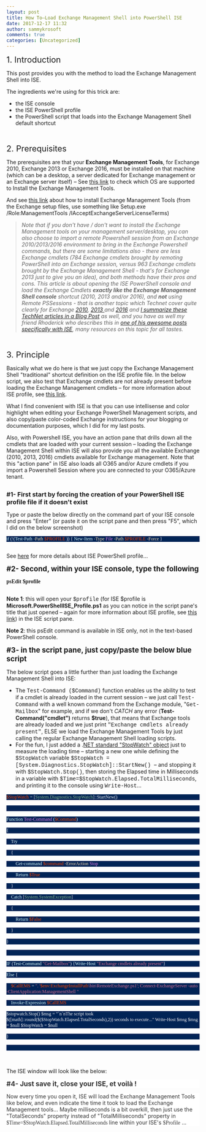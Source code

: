 ```yaml
---
layout: post
title: How To–Load Exchange Management Shell into PowerShell ISE
date: 2017-12-17 11:32
author: sammykrosoft
comments: true
categories: [Uncategorized]
---
```

<span style="font-size: 16pt">1. Introduction
</span>

This post provides you with the method to load the Exchange Management Shell into ISE.

The ingredients we're using for this trick are:
<ul>
 	<li>the ISE console</li>
 	<li>the ISE PowerShell profile</li>
 	<li>the PowerShell script that loads into the Exchange Management Shell default shortcut</li>
</ul>
&nbsp;

<span style="font-size: 16pt">2. Prerequisites
</span>

The prerequisites are that your <strong>Exchange Management Tools</strong>, for Exchange 2010, Exchange 2013 or Exchange 2016, must be installed on that machine (which can be a desktop, a server dedicated for Exchange management or an Exchange server itself) – See <a href="https://technet.microsoft.com/en-us/library/ff728623(v=exchg.150).aspx">this link</a> to check which OS are supported to Install the Exchange Management Tools.

And see <a href="https://docs.microsoft.com/en-us/exchange/plan-and-deploy/post-installation-tasks/install-management-tools">this link</a> about how to install Exchange Management Tools (from the Exchange setup files, use something like <span>Setup.exe /Role:ManagementTools /IAcceptExchangeServerLicenseTerms</span>)
<blockquote><em>Note that if you don't have / don't want to install the Exchange Management tools on your management server/desktop, you can also choose to import a remote Powershell session from an Exchange 2010/2013/2016 environment to bring in the Exchange Powershell commands, but there are some limitations also - there are less Exchange cmdlets (784 Exchange cmdlets brought by remoting PowerShell into an Exchange session, versus 963 Exchange cmdlets brought by the Exchange Management Shell - that's for Exchange 2013 just to give you an idea), and both methods have their pros and cons. This article is about opening the ISE PowerShell console and load the Exchange Cmdlets <strong>exactly like the Exchange Management Shell console</strong> shortcut (2010, 2013 and/or 2016), and <strong>not</strong> using Remote PSSessions - that is another topic which Technet cover quite clearly for Exchange <a href="https://technet.microsoft.com/en-ca/library/dd335083(v=exchg.141).aspx">2010</a>, <a href="https://technet.microsoft.com/en-ca/library/dd335083(v=exchg.150).aspx">2013 </a>and <a href="https://technet.microsoft.com/en-ca/library/dd335083(v=exchg.160).aspx">2016</a> and <a target="_blank" href="https://blogs.technet.microsoft.com/samdrey/2018/04/06/how-to-load-remote-powershell-session-on-exchange-2010-2013-2016-exchange-online-o365-2/" rel="noopener">I summarize these TechNet articles in a Blog Post</a> as well, and you have as well my friend Rhoderick who describes this in <a href="https://blogs.technet.microsoft.com/rmilne/2015/02/02/using-exchange-powershell-remoting-with-integrated-scripting-environmentise/">one of his awesome posts specifically with ISE</a>, many resources on this topic for all tastes.</em></blockquote>
&nbsp;

<span style="font-size: 16pt">3. Principle
</span>

Basically what we do here is that we just copy the Exchange Management Shell "traditional" shortcut definition on the ISE profile file. In the below script, we also test that Exchange cmdlets are not already present before loading the Exchange Management cmdlets – for more information about ISE profile, see <a href="https://docs.microsoft.com/en-us/powershell/scripting/core-powershell/ise/how-to-use-profiles-in-windows-powershell-ise?view=powershell-5.1">this link</a>.

What I find convenient with ISE is that you can use intellisense and color highlight when editing your Exchange PowerShell Management scripts, and also copy/paste color-coded Exchange instructions for your blogging or documentation purposes, which I did for my last posts.

Also, with Powershell ISE, you have an action pane that drills down all the cmdlets that are loaded with your current session – loading the Exchange Management Shell within ISE will also provide you all the available Exchange (2010, 2013, 2016) cmdlets available for Exchange management. Note that this "action pane" in ISE also loads all O365 and/or Azure cmdlets if you import a Powershell Session where you are connected to your O365/Azure tenant.

<img alt="" src="https://msdnshared.blob.core.windows.net/media/2017/12/121717_1632_HowToLoadEx1.png" />

<span style="font-size: 12pt"><strong>#1- First start by forcing the creation of your PowerShell ISE profile file if it doesn't exist
</strong></span>

Type or paste the below directly on the command part of your ISE console and press "Enter" (or paste it on the script pane and then press "F5", which I did on the below screenshot)
<p style="background: #012456"><span style="font-family: Lucida Console;font-size: 9pt"><span style="color: lightcyan">if </span><span style="color: whitesmoke">(<span style="color: lightgrey">!<span style="color: whitesmoke">(<span style="color: lightcyan">Test-Path </span><span style="color: moccasin">-Path </span><span style="color: orangered">$PROFILE</span> ))
</span></span></span></span><span style="color: whitesmoke;font-family: 'Lucida Console';font-size: 9pt">{</span><span style="font-family: Lucida Console;font-size: 9pt"> <span style="color: lightcyan">New-Item </span><span style="color: moccasin">-Type </span><span style="color: violet">File </span><span style="color: moccasin">-Path </span><span style="color: orangered">$PROFILE </span><span style="color: moccasin">-Force </span><span style="color: whitesmoke">}
</span></span></p>
<img alt="" src="https://msdnshared.blob.core.windows.net/media/2017/12/121717_1632_HowToLoadEx2.png" />

See <a href="https://docs.microsoft.com/en-us/powershell/scripting/core-powershell/ise/how-to-use-profiles-in-windows-powershell-ise?view=powershell-5.1">here</a> for more details about ISE PowerShell profile…

<span style="font-size: 14pt"><strong>#2- Second, within your ISE console, type the following
</strong></span>

<span style="font-family: Lucida Console"><strong>psEdit $profile
</strong></span>

<img alt="" src="https://msdnshared.blob.core.windows.net/media/2017/12/121717_1632_HowToLoadEx3.png" />

<strong>Note 1</strong>: this will open your <span style="font-family: Courier New">$profile</span> (for ISE $profile is <strong>Microsoft.PowerShellISE_Profile.ps1</strong> as you can notice in the script pane's title that just opened – again for more information about ISE profile, see <a href="https://docs.microsoft.com/en-us/powershell/scripting/core-powershell/ise/how-to-use-profiles-in-windows-powershell-ise?view=powershell-5.1">this link</a>) in the ISE script pane.

<strong>Note 2</strong>: this psEdit command is available in ISE only, not in the text-based PowerShell console.

<span style="font-size: 14pt"><strong>#3- in the script pane, just copy/paste the below blue script<span style="font-family: Courier New">
</span></strong></span>

The below script goes a little further than just loading the Exchange Management Shell into ISE:
<ul>
 	<li>The <span style="font-family: Courier New">Test-Command ($Command)</span> function enables us the ability to test if a cmdlet is already loaded in the current session – we just call <span style="font-family: Courier New">Test-Command</span> with a well known command from the Exchange module, "<span style="font-family: Courier New">Get-Mailbox</span>" for example, and if we don't <em>CATCH</em> any error (<strong>Test-Command("cmdlet")</strong> returns <strong>$true</strong>), that means that Exchange tools are already loaded and we just print <span style="font-family: Courier New">"Exchange cmdlets already present"</span>, ELSE we load the Exchange Management Tools by just calling the regular Exchange Management Shell loading scripts.</li>
 	<li>For the fun, I just added a .<a href="https://technet.microsoft.com/en-us/library/2009.03.heyscriptingguy.aspx">NET standard "StopWatch" object</a> just to measure the loading time – starting a new one while defining the <span style="font-family: Courier New">$StopWatch</span> variable <span style="font-family: Courier New">$StopWatch = [System.Diagnostics.StopWatch]::StartNew() </span>– and stopping it with <span style="font-family: Courier New">$StopWatch.Stop()</span>, then storing the Elapsed time in Milliseconds in a variable with <span style="font-family: Courier New">$Time=$StopWatch.Elapsed.TotalMilliseconds</span>, and printing it to the console using <span style="font-family: Courier New">Write-Host</span>…</li>
</ul>
<div class="WordSection1">
<p class="MsoNormal" style="margin-bottom: .0001pt;line-height: normal;background: #012456"><span style="font-size: 9.0pt;font-family: 'Lucida Console';color: orangered">$<span class="SpellE">StopWatch</span></span><span style="font-size: 9.0pt;font-family: 'Lucida Console'"> <span style="color: lightgrey">=</span> <span style="color: lightgrey">[</span><span class="SpellE"><span class="GramE"><span style="color: darkseagreen">System.Diagnostics.StopWatch</span></span></span><span style="color: lightgrey">]::</span><span class="SpellE"><span style="color: whitesmoke">StartNew</span></span><span style="color: whitesmoke">()</span></span></p>
<p class="MsoNormal" style="margin-bottom: .0001pt;line-height: normal;background: #012456"><span style="font-size: 9.0pt;font-family: 'Lucida Console';color: whitesmoke"> </span></p>
<p class="MsoNormal" style="margin-bottom: .0001pt;line-height: normal;background: #012456"><span style="font-size: 9.0pt;font-family: 'Lucida Console';color: lightcyan">Function</span><span style="font-size: 9.0pt;font-family: 'Lucida Console'"> <span style="color: violet">Test-Command</span> <span style="color: whitesmoke">(</span><span style="color: orangered">$Command</span><span style="color: whitesmoke">)</span></span></p>
<p class="MsoNormal" style="margin-bottom: .0001pt;line-height: normal;background: #012456"><span style="font-size: 9.0pt;font-family: 'Lucida Console';color: whitesmoke">{</span></p>
<p class="MsoNormal" style="margin-bottom: .0001pt;line-height: normal;background: #012456"><span style="font-size: 9.0pt;font-family: 'Lucida Console'"><span>    </span><span style="color: lightcyan">Try</span><span style="color: whitesmoke"></span></span></p>
<p class="MsoNormal" style="margin-bottom: .0001pt;line-height: normal;background: #012456"><span style="font-size: 9.0pt;font-family: 'Lucida Console'"><span>    </span><span style="color: whitesmoke">{</span></span></p>
<p class="MsoNormal" style="margin-bottom: .0001pt;line-height: normal;background: #012456"><span style="font-size: 9.0pt;font-family: 'Lucida Console'"><span>        </span><span style="color: lightcyan">Get-command</span> <span style="color: orangered">$command </span><span style="color: moccasin">-<span class="SpellE">ErrorAction</span></span> <span style="color: violet">Stop</span><span style="color: whitesmoke"></span></span></p>
<p class="MsoNormal" style="margin-bottom: .0001pt;line-height: normal;background: #012456"><span style="font-size: 9.0pt;font-family: 'Lucida Console'"><span>        </span><span style="color: lightcyan">Return</span> <span style="color: orangered">$True</span><span style="color: whitesmoke"></span></span></p>
<p class="MsoNormal" style="margin-bottom: .0001pt;line-height: normal;background: #012456"><span style="font-size: 9.0pt;font-family: 'Lucida Console'"><span>    </span><span style="color: whitesmoke">}</span></span></p>
<p class="MsoNormal" style="margin-bottom: .0001pt;line-height: normal;background: #012456"><span style="font-size: 9.0pt;font-family: 'Lucida Console'"><span>    </span><span style="color: lightcyan">Catch</span> <span style="color: lightgrey">[</span><span class="SpellE"><span style="color: darkseagreen">System.SystemException</span></span><span style="color: lightgrey">]</span><span style="color: whitesmoke"></span></span></p>
<p class="MsoNormal" style="margin-bottom: .0001pt;line-height: normal;background: #012456"><span style="font-size: 9.0pt;font-family: 'Lucida Console'"><span>    </span><span style="color: whitesmoke">{</span></span></p>
<p class="MsoNormal" style="margin-bottom: .0001pt;line-height: normal;background: #012456"><span style="font-size: 9.0pt;font-family: 'Lucida Console'"><span>        </span><span style="color: lightcyan">Return</span> <span style="color: orangered">$False</span><span style="color: whitesmoke"></span></span></p>
<p class="MsoNormal" style="margin-bottom: .0001pt;line-height: normal;background: #012456"><span style="font-size: 9.0pt;font-family: 'Lucida Console'"><span>    </span><span style="color: whitesmoke">}</span></span></p>
<p class="MsoNormal" style="margin-bottom: .0001pt;line-height: normal;background: #012456"><span style="font-size: 9.0pt;font-family: 'Lucida Console';color: whitesmoke">}</span></p>
<p class="MsoNormal" style="margin-bottom: .0001pt;line-height: normal;background: #012456"><span style="font-size: 9.0pt;font-family: 'Lucida Console';color: whitesmoke"> </span></p>
<p class="MsoNormal" style="margin-bottom: .0001pt;line-height: normal;background: #012456"><span style="font-size: 9.0pt;font-family: 'Lucida Console';color: lightcyan">IF</span><span style="font-size: 9.0pt;font-family: 'Lucida Console'"> <span style="color: whitesmoke">(</span><span style="color: lightcyan">Test-Command </span><span style="color: palevioletred">"Get-Mailbox"</span><span style="color: whitesmoke">)</span> <span style="color: whitesmoke">{</span><span style="color: lightcyan">Write-Host</span> <span style="color: palevioletred">"Exchange cmdlets already present"</span><span style="color: whitesmoke">}</span></span></p>
<p class="MsoNormal" style="margin-bottom: .0001pt;line-height: normal;background: #012456"><span style="font-size: 9.0pt;font-family: 'Lucida Console';color: lightcyan">Else</span><span style="font-size: 9.0pt;font-family: 'Lucida Console'"> <span style="color: whitesmoke">{</span></span></p>
<p class="MsoNormal" style="margin-bottom: .0001pt;line-height: normal;background: #012456"><span style="font-size: 9.0pt;font-family: 'Lucida Console'"><span>    </span><span style="color: orangered">$<span class="SpellE">CallEMS</span></span> <span style="color: lightgrey">=</span> <span style="color: palevioletred">". '</span><span style="color: orangered">$<span class="SpellE"><span class="GramE">env:ExchangeInstallPath</span></span></span><span class="GramE"><span style="color: palevioletred">\bin\RemoteExchange.ps1</span></span><span style="color: palevioletred">'; Connect-<span class="SpellE">ExchangeServer</span> -auto -<span class="SpellE">ClientApplication:ManagementShell</span> "</span><span style="color: whitesmoke"></span></span></p>
<p class="MsoNormal" style="margin-bottom: .0001pt;line-height: normal;background: #012456"><span style="font-size: 9.0pt;font-family: 'Lucida Console'"><span>    </span><span style="color: lightcyan">Invoke-Expression</span> <span style="color: orangered">$<span class="SpellE">CallEMS</span></span><span style="color: whitesmoke"></span></span></p>
<p class="MsoNormal" style="margin-bottom: .0001pt;line-height: normal;background: #012456"><span style="font-size: 9.0pt;font-family: 'Lucida Console';color: whitesmoke">
$stopwatch.Stop()
$msg = "`n`nThe script took $([math]::round($($StopWatch.Elapsed.TotalSeconds),2)) seconds to execute..."
Write-Host $msg
$msg = $null
$StopWatch = $null</span></p>
<p class="MsoNormal" style="margin-bottom: .0001pt;line-height: normal;background: #012456"><span style="font-size: 9.0pt;font-family: 'Lucida Console';color: whitesmoke">}</span></p>
<p class="MsoNormal" style="margin-bottom: .0001pt;line-height: normal;background: #012456"><span style="font-size: 9.0pt;font-family: 'Lucida Console';color: whitesmoke"><span> </span></span></p>
<p class="MsoNormal"><span lang="FR-CA"> </span></p>

</div>
The ISE window will look like the below:

<img alt="" src="https://msdnshared.blob.core.windows.net/media/2017/12/121717_1632_HowToLoadEx4.png" />
<p style="background: white"><span style="color: #333333"><span style="font-size: 13pt"><strong>#4- Just save it, close your ISE, et voilà !</strong></span><span style="font-size: 10pt">
</span></span></p>
<p style="background: white"><span style="color: #333333">Now every time you open it, ISE will load the Exchange Management Tools like below, and even indicate the time it took to load the Exchange Management tools… Maybe milliseconds is a bit overkill, then just use the "TotalSeconds" property instead of "TotalMilliseconds" property in <span style="font-family: Lucida Console">$Time=$StopWatch.Elapsed.TotalMilliseconds </span>line within your ISE's <span style="font-family: Lucida Console">$Profile</span> …<span style="font-size: 10pt">
</span></span></p>
<img alt="" src="https://msdnshared.blob.core.windows.net/media/2017/12/121717_1632_HowToLoadEx5.png" />
